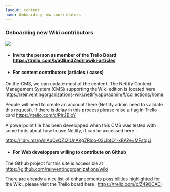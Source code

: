 ```yaml
---
layout: content
name: Onboarding new contributors
---
```

### Onboarding new Wiki contributors

![](/media/evolutionary-purpose-2.jpg)

* #### Invite the person as member of the **Trello** Board <https://trello.com/b/a0Bm3Zed/rowiki-articles>
* #### For content contributors (articles / cases)

On the CMS, we can update most of the content.
The Netlify Content Management System (CMS) supporting the Wiki edition is located here <https://reinventingorganizations-wiki.netlify.app/admin/#/collections/home>.

People will need to create an account there (Netlify admin need to validate this request). If there is delay in this process please raise a flag in Trello card <https://trello.com/c/Pjr2BioY>

A powerpoint file has been developped when this CMS was tested with some hints about how to use Netlify, it can be accessed here :

<https://1drv.ms/p/s!AqOvQZQ1UnAKg7Rloo-03UbtO1-xBA?e=MFstqU>

* #### For Web developpers willing to contribute on Github

The Github project for this site is accessible at https://github.com/reinventingorganizations/wiki

There are already a nice list of enhancements possibilities highlighted for the Wiki, please visit the Trello board here : <https://trello.com/c/Z490CACi>